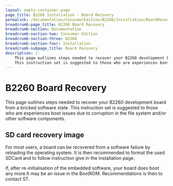 ```yaml
---
layout: empty-container-page
page_title: B2260 Installation - Board Recovery
permalink: /documentation/ConsumerEdition/B2260/Installation/BoardRecovery.md/
breadcrumb-page_title: B2260 Board Recovery
breadcrumb-section: Documentation
breadcrumb-section-two: Consumer Edition
breadcrumb-section-three: B2260
breadcrumb-section-four: Installation
breadcrumb-subpage_title: Board Recovery
description: |-
    This page outlines steps needed to recover your B2260 development board from a bricked software state.
    This instruction set is suggested to those who are experiences boot issues due to corruption in the file system and/or other software components.
---
```

# B2260 Board Recovery

This page outlines steps needed to recover your B2260 development board from a bricked software state.
This instruction set is suggested to those who are experiences boot issues due to corruption in the file system and/or other software components.

## SD card recovery image
For most users, a board can be recovered from a software failure by reloading the operating system.
It is then recommended to format the used SDCard and to follow instruction give in the installation page.

If, after re-initialisation of the embedded software, your board does boot any more.It may be an issue in the BootROM. Recommendations is then to contact ST.
